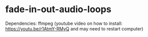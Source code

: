 # fade-in-out-audio-loops

Dependencies:
ffmpeg (youtube video on how to install: https://youtu.be/r1AtmY-RMyQ and may need to restart computer)
